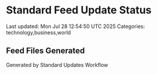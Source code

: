 # Standard Feed Update Status
Last updated: Mon Jul 28 12:54:50 UTC 2025
Categories: technology,business,world

## Feed Files Generated

Generated by Standard Updates Workflow
